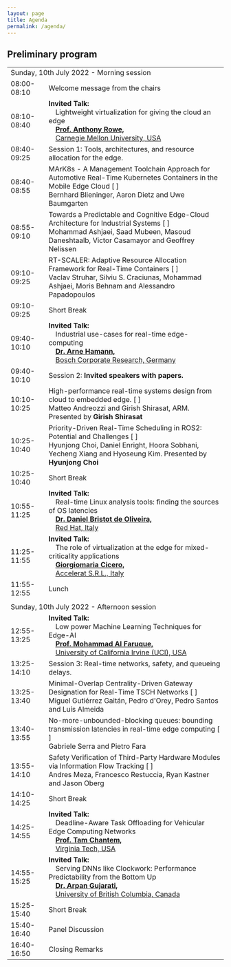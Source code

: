 ```yaml
---
layout: page
title: Agenda
permalink: /agenda/
---
```


## Preliminary program

<table class="program" cellspacing="2" cellpadding="2">
    <tbody>
        <tr>
            <td class="program-tag" colspan="2">Sunday, 10th July 2022 - Morning session</td>
        </tr>
        <tr>
            <td class="program-event">08:00-08:10</td>
            <td class="program-event">Welcome message from the chairs</td>
        </tr>
        <tr>
            <td class="program-special-event">08:10-08:40</td>
            <td class="program-special-event"><b>Invited Talk:</b>
                <br>&emsp;<span >Lightweight virtualization for giving the cloud an edge</span>
                <b><br>&emsp;<a href="/speakers/#rowe-anthony">Prof. Anthony Rowe,</a></b>
                <br>&emsp;<a href="https://www.cmu.edu/">Carnegie Mellon University, USA </a>
            </td>
        </tr>
        <tr>
            <td class="program-topic">08:40-09:25</td>
            <td class="program-topic">Session 1: Tools, architectures, and resource allocation for the edge.</td>
        </tr>
        <tr>
            <td>08:40-08:55</td>
            <td>
                MArK8s - A Management Toolchain Approach for Automotive Real-Time Kubernetes Containers in the Mobile Edge Cloud [ 
                <a href="/contributions/3647"><i class="fa fa-file-text-o "></i></a> 
                ]
                <br>
                <span class="program-speaker">Bernhard Blieninger, Aaron Dietz and Uwe Baumgarten</span>
            </td>
        </tr>
        <tr>
            <td>08:55-09:10</td>
            <td>
                Towards a Predictable and Cognitive Edge-Cloud Architecture for Industrial Systems [ 
                <a href="/contributions/4542"><i class="fa fa-file-text-o "></i></a> 
                ]
                <br>
                <span class="program-speaker">Mohammad Ashjaei, Saad Mubeen, Masoud Daneshtaalb, Victor Casamayor and Geoffrey Nelissen<br>
                </span>
            </td>
        </tr>
        <tr>
            <td>09:10-09:25</td>
            <td>
                RT-SCALER: Adaptive Resource Allocation Framework for Real-Time Containers [ 
                <a href="/contributions/8076"><i class="fa fa-file-text-o "></i></a> 
                ]
                <br>
                <span class="program-speaker">Vaclav Struhar, Silviu S. Craciunas, Mohammad Ashjaei, Moris Behnam and Alessandro Papadopoulos<br>
                </span>
            </td>
        </tr>
        <tr>
            <td class="program-break">09:10-09:25</td>
            <td class="program-break">Short Break</td>
        </tr>
        <tr>
            <td class="program-special-event">09:40-10:10</td>
            <td class="program-special-event"><b>Invited Talk:</b>
                <br>&emsp;<span >Industrial use-cases for real-time edge-computing</span>
                <b><br>&emsp;<a href="/speakers/#hamann-arne">Dr. Arne Hamann,</a></b>
                <br>&emsp;<a href="https://www.bosch.com/research/">Bosch Corporate Research, Germany </a>
            </td>
        </tr>
        <tr>
            <td class="program-topic">09:40-10:10</td>
            <td class="program-topic">Session 2: <b>Invited speakers with papers.</b></td>
        </tr>
        <tr>
            <td>10:10-10:25</td>
            <td>
                High-performance real-time systems design from cloud to embedded edge. [ 
                <a href="/contributions/5763"><i class="fa fa-file-text-o "></i></a> 
                ]
                <br>
                <span class="program-speaker">Matteo Andreozzi and Girish Shirasat, ARM. Presented by <b>Girish Shirasat</b><br>
                </span>
            </td>
        </tr>
        <tr>
            <td>10:25-10:40</td>
            <td>
                Priority-Driven Real-Time Scheduling in ROS2: Potential and Challenges [ 
                <a href="/contributions/0625"><i class="fa fa-file-text-o "></i></a> 
                ]
                <br>
                <span class="program-speaker">Hyunjong Choi, Daniel Enright, Hoora Sobhani, Yecheng Xiang and Hyoseung Kim. Presented by <b>Hyunjong Choi</b><br>
                </span>
            </td>
        </tr>
        <tr>
            <td class="program-break">10:25-10:40</td>
            <td class="program-break">Short Break</td>
        </tr>
        <tr>
            <td class="program-special-event">10:55-11:25</td>
            <td class="program-special-event"><b>Invited Talk:</b>
                <br>&emsp;<span >Real-time Linux analysis tools: finding the sources of OS latencies</span>
                <b><br>&emsp;<a href="/speakers/#bristot-daniel">Dr. Daniel Bristot de Oliveira,</a></b>
                <br>&emsp;<a href="https://www.redhat.com/">Red Hat, Italy </a>
            </td>
        </tr>
        <tr>
            <td class="program-special-event">11:25-11:55</td>
            <td class="program-special-event"><b>Invited Talk:</b>
                <br>&emsp;<span >The role of virtualization at the edge for mixed-criticality applications</span>
                <b><br>&emsp;<a href="/speakers/#cicero-giorgiomaria">Giorgiomaria Cicero,</a></b>
                <br>&emsp;<a href="https://accelerat.eu/">Accelerat S.R.L., Italy </a>
            </td>
        </tr>
        <tr>
            <td class="program-break">11:55-12:55</td>
            <td class="program-break">Lunch</td>
        </tr>
        <tr>
            <td class="program-divider"></td>
        </tr>
        <tr>
            <td class="program-tag" colspan="2">Sunday, 10th July 2022 - Afternoon session</td>
        </tr>
        <tr>
            <td class="program-special-event">12:55-13:25</td>
            <td class="program-special-event"><b>Invited Talk:</b>
                <br>&emsp;<span >Low power Machine Learning Techniques for Edge-AI</span>
                <b><br>&emsp;<a href="/speakers/#al-faruque-mohammad">Prof. Mohammad Al Faruque,</a></b>
                <br>&emsp;<a href="https://uci.edu/">University of California Irvine (UCI), USA </a>
            </td>
        </tr>
        <tr>
            <td class="program-topic">13:25-14:10</td>
            <td class="program-topic">Session 3: Real-time networks, safety, and queueing delays.</td>
        </tr>
        <tr>
            <td>13:25-13:40</td>
            <td>
                Minimal-Overlap Centrality-Driven Gateway Designation for Real-Time TSCH Networks [ 
                <a href="/contributions/3523"><i class="fa fa-file-text-o "></i></a> 
                ]
                <br>
                <span class="program-speaker">Miguel Gutiérrez Gaitán, Pedro d'Orey, Pedro Santos and Luís Almeida</span>
            </td>
        </tr>
        <tr>
            <td>13:40-13:55</td>
            <td>
                No-more-unbounded-blocking queues: bounding transmission latencies in real-time edge computing [ 
                <a href="/contributions/8877"><i class="fa fa-file-text-o "></i></a> 
                ]
                <br>
                <span class="program-speaker">Gabriele Serra and Pietro Fara<br>
                </span>
            </td>
        </tr>
        <tr>
            <td>13:55-14:10</td>
            <td>
                Safety Verification of Third-Party Hardware Modules via Information Flow Tracking [ 
                <a href="/contributions/7335"><i class="fa fa-file-text-o "></i></a> 
                ]
                <br>
                <span class="program-speaker">Andres Meza, Francesco Restuccia, Ryan Kastner and Jason Oberg<br>
                </span>
            </td>
        </tr>
        <tr>
            <td class="program-break">14:10-14:25</td>
            <td class="program-break">Short Break</td>
        </tr>
        <tr>
            <td class="program-special-event">14:25-14:55</td>
            <td class="program-special-event"><b>Invited Talk:</b>
                <br>&emsp;<span >Deadline-Aware Task Offloading for Vehicular Edge Computing Networks</span>
                <b><br>&emsp;<a href="/speakers/#chantem-tam">Prof. Tam Chantem,</a></b>
                <br>&emsp;<a href="https://vt.edu/">Virginia Tech, USA </a>
            </td>
        </tr>
        <tr>
            <td class="program-special-event">14:55-15:25</td>
            <td class="program-special-event"><b>Invited Talk:</b>
                <br>&emsp;<span >Serving DNNs like Clockwork: Performance Predictability from the Bottom Up</span>
                <b><br>&emsp;<a href="/speakers/#gujarati-arpan">Dr. Arpan Gujarati,</a></b>
                <br>&emsp;<a href="https://www.ubc.ca/">University of British Columbia, Canada </a>
            </td>
        </tr>
        <tr>
            <td class="program-break">15:25-15:40</td>
            <td class="program-break">Short Break</td>
        </tr>
        <tr>
            <td class="program-event">15:40-16:40</td>
            <td class="program-event">Panel Discussion</td>
        </tr>
        <tr>
            <td class="program-event">16:40-16:50</td>
            <td class="program-event">Closing Remarks</td>
        </tr>
    </tbody>
</table>
